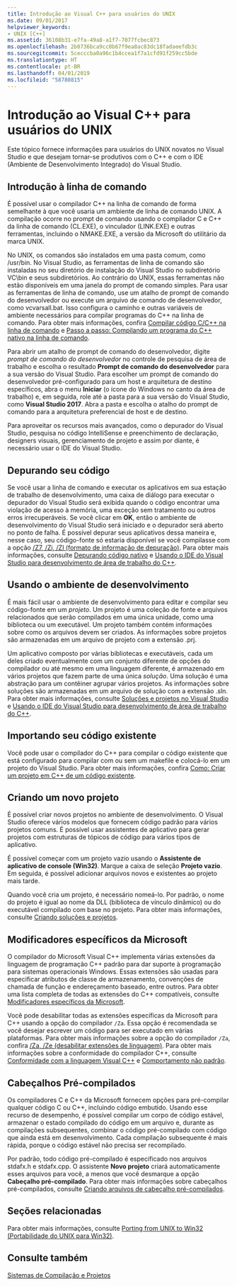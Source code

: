 ```yaml
---
title: Introdução ao Visual C++ para usuários do UNIX
ms.date: 09/01/2017
helpviewer_keywords:
- UNIX [C++]
ms.assetid: 36108b31-e7fa-49a8-a1f7-7077fcbec873
ms.openlocfilehash: 2b0736bca9cc0b67f9ea8ac83dc18fadaeefdb3c
ms.sourcegitcommit: 5cecccba0a96c1b4ccea1f7a1cfd91f259cc5bde
ms.translationtype: HT
ms.contentlocale: pt-BR
ms.lasthandoff: 04/01/2019
ms.locfileid: "58780815"
---
```

# <a name="introduction-to-visual-c-for-unix-users"></a>Introdução ao Visual C++ para usuários do UNIX

Este tópico fornece informações para usuários do UNIX novatos no Visual Studio e que desejam tornar-se produtivos com o C++ e com o IDE (Ambiente de Desenvolvimento Integrado) do Visual Studio.

## <a name="getting-started-on-the-command-line"></a>Introdução à linha de comando

É possível usar o compilador C++ na linha de comando de forma semelhante à que você usaria um ambiente de linha de comando UNIX. A compilação ocorre no prompt de comando usando o compilador C e C++ da linha de comando (CL.EXE), o vinculador (LINK.EXE) e outras ferramentas, incluindo o NMAKE.EXE, a versão da Microsoft do utilitário da marca UNIX.

No UNIX, os comandos são instalados em uma pasta comum, como /usr/bin. No Visual Studio, as ferramentas de linha de comando são instaladas no seu diretório de instalação do Visual Studio no subdiretório VC\bin e seus subdiretórios. Ao contrário do UNIX, essas ferramentas não estão disponíveis em uma janela do prompt de comando simples. Para usar as ferramentas de linha de comando, use um atalho de prompt de comando do desenvolvedor ou execute um arquivo de comando de desenvolvedor, como vcvarsall.bat. Isso configura o caminho e outras variáveis de ambiente necessários para compilar programas do C++ na linha de comando. Para obter mais informações, confira [Compilar código C/C++ na linha de comando](../build/building-on-the-command-line.md) e [Passo a passo: Compilando um programa do C++ nativo na linha de comando](../build/walkthrough-compiling-a-native-cpp-program-on-the-command-line.md).

Para abrir um atalho de prompt de comando do desenvolvedor, digite *prompt de comando do desenvolvedor* no controle de pesquisa de área de trabalho e escolha o resultado **Prompt de comando do desenvolvedor** para a sua versão do Visual Studio. Para escolher um prompt de comando do desenvolvedor pré-configurado para um host e arquitetura de destino específicos, abra o menu **Iniciar** (o ícone do Windows no canto da área de trabalho) e, em seguida, role até a pasta para a sua versão do Visual Studio, como **Visual Studio 2017**. Abra a pasta e escolha o atalho do prompt de comando para a arquitetura preferencial de host e de destino.

Para aproveitar os recursos mais avançados, como o depurador do Visual Studio, pesquisa no código IntelliSense e preenchimento de declaração, designers visuais, gerenciamento de projeto e assim por diante, é necessário usar o IDE do Visual Studio.

## <a name="debugging-your-code"></a>Depurando seu código

Se você usar a linha de comando e executar os aplicativos em sua estação de trabalho de desenvolvimento, uma caixa de diálogo para executar o depurador do Visual Studio será exibida quando o código encontrar uma violação de acesso à memória, uma exceção sem tratamento ou outros erros irrecuperáveis. Se você clicar em **OK**, então o ambiente de desenvolvimento do Visual Studio será iniciado e o depurador será aberto no ponto de falha. É possível depurar seus aplicativos dessa maneira e, nesse caso, seu código-fonte só estaria disponível se você compilasse com a opção [/Z7, /Zi, /ZI (formato de informação de depuração)](../build/reference/z7-zi-zi-debug-information-format.md). Para obter mais informações, consulte [Depurando código nativo](/visualstudio/debugger/debugging-native-code) e [Usando o IDE do Visual Studio para desenvolvimento de área de trabalho do C++](../ide/using-the-visual-studio-ide-for-cpp-desktop-development.md).

## <a name="using-the-development-environment"></a>Usando o ambiente de desenvolvimento

É mais fácil usar o ambiente de desenvolvimento para editar e compilar seu código-fonte em um *projeto*. Um projeto é uma coleção de fonte e arquivos relacionados que serão compilados em uma única unidade, como uma biblioteca ou um executável. Um projeto também contém informações sobre como os arquivos devem ser criados. As informações sobre projetos são armazenadas em um arquivo de projeto com a extensão .prj.

Um aplicativo composto por várias bibliotecas e executáveis, cada um deles criado eventualmente com um conjunto diferente de opções do compilador ou até mesmo em uma linguagem diferente, é armazenado em vários projetos que fazem parte de uma única *solução*. Uma solução é uma abstração para um contêiner agrupar vários projetos. As informações sobre soluções são armazenadas em um arquivo de solução com a extensão .sln. Para obter mais informações, consulte [Soluções e projetos no Visual Studio](/visualstudio/ide/solutions-and-projects-in-visual-studio) e [Usando o IDE do Visual Studio para desenvolvimento de área de trabalho do C++](../ide/using-the-visual-studio-ide-for-cpp-desktop-development.md).

## <a name="importing-your-existing-code"></a>Importando seu código existente

Você pode usar o compilador do C++ para compilar o código existente que está configurado para compilar com ou sem um makefile e colocá-lo em um projeto do Visual Studio. Para obter mais informações, confira [Como: Criar um projeto em C++ de um código existente](../build/how-to-create-a-cpp-project-from-existing-code.md).

## <a name="creating-a-new-project"></a>Criando um novo projeto

É possível criar novos projetos no ambiente de desenvolvimento. O Visual Studio oferece vários modelos que fornecem código padrão para vários projetos comuns. É possível usar assistentes de aplicativo para gerar projetos com estruturas de tópicos de código para vários tipos de aplicativo.

É possível começar com um projeto vazio usando o **Assistente de aplicativo de console (Win32)**. Marque a caixa de seleção **Projeto vazio**. Em seguida, é possível adicionar arquivos novos e existentes ao projeto mais tarde.

Quando você cria um projeto, é necessário nomeá-lo. Por padrão, o nome do projeto é igual ao nome da DLL (biblioteca de vínculo dinâmico) ou do executável compilado com base no projeto. Para obter mais informações, consulte [Criando soluções e projetos](/visualstudio/ide/creating-solutions-and-projects).

## <a name="microsoft-specific-modifiers"></a>Modificadores específicos da Microsoft

O compilador do Microsoft Visual C++ implementa várias extensões da linguagem de programação C++ padrão para dar suporte à programação para sistemas operacionais Windows. Essas extensões são usadas para especificar atributos de classe de armazenamento, convenções de chamada de função e endereçamento baseado, entre outros. Para obter uma lista completa de todas as extensões do C++ compatíveis, consulte [Modificadores específicos da Microsoft](../cpp/microsoft-specific-modifiers.md).

Você pode desabilitar todas as extensões específicas da Microsoft para C++ usando a opção do compilador `/Za`. Essa opção é recomendada se você desejar escrever um código para ser executado em várias plataformas. Para obter mais informações sobre a opção do compilador `/Za`, confira [/Za, /Ze (desabilitar extensões de linguagem)](../build/reference/za-ze-disable-language-extensions.md). Para obter mais informações sobre a conformidade do compilador C++, consulte [Conformidade com a linguagem Visual C++](../overview/visual-cpp-language-conformance.md) e [Comportamento não padrão](../cpp/nonstandard-behavior.md).

## <a name="precompiled-headers"></a>Cabeçalhos Pré-compilados

Os compiladores C e C++ da Microsoft fornecem opções para pré-compilar qualquer código C ou C++, incluindo código embutido. Usando esse recurso de desempenho, é possível compilar um corpo de código estável, armazenar o estado compilado do código em um arquivo e, durante as compilações subsequentes, combinar o código pré-compilado com código que ainda está em desenvolvimento. Cada compilação subsequente é mais rápida, porque o código estável não precisa ser recompilado.

Por padrão, todo código pré-compilado é especificado nos arquivos stdafx.h e stdafx.cpp. O assistente **Novo projeto** criará automaticamente esses arquivos para você, a menos que você desmarque a opção **Cabeçalho pré-compilado**. Para obter mais informações sobre cabeçalhos pré-compilados, consulte [Criando arquivos de cabeçalho pré-compilados](../build/creating-precompiled-header-files.md).

## <a name="related-sections"></a>Seções relacionadas

Para obter mais informações, consulte [Porting from UNIX to Win32 (Portabilidade do UNIX para Win32)](../porting/porting-from-unix-to-win32.md).

## <a name="see-also"></a>Consulte também

[Sistemas de Compilação e Projetos](../build/projects-and-build-systems-cpp.md)
